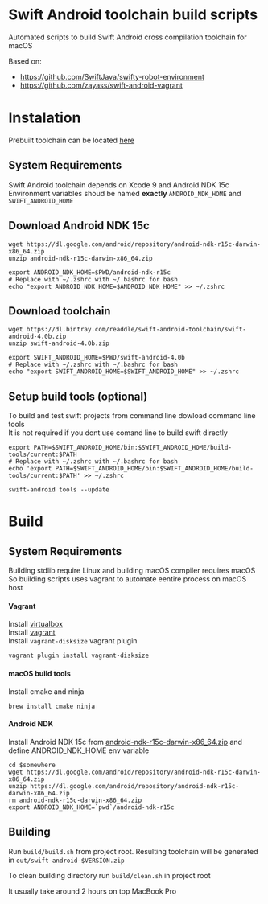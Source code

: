 # Swift Android toolchain build scripts
Automated scripts to build Swift Android cross compilation toolchain for macOS

Based on:
 - https://github.com/SwiftJava/swifty-robot-environment
 - https://github.com/zayass/swift-android-vagrant

# Instalation
Prebuilt toolchain can be located [here](https://bintray.com/readdle/swift-android-toolchain/swift-android-toolchain)

## System Requirements
Swift Android toolchain depends on Xcode 9 and Android NDK 15c  
Environment variables shoud be named **exactly** `ANDROID_NDK_HOME` and `SWIFT_ANDROID_HOME`

## Download Android NDK 15c

    wget https://dl.google.com/android/repository/android-ndk-r15c-darwin-x86_64.zip
    unzip android-ndk-r15c-darwin-x86_64.zip
    
    export ANDROID_NDK_HOME=$PWD/android-ndk-r15c
    # Replace with ~/.zshrc with ~/.bashrc for bash
    echo "export ANDROID_NDK_HOME=$ANDROID_NDK_HOME" >> ~/.zshrc

## Download toolchain

    wget https://dl.bintray.com/readdle/swift-android-toolchain/swift-android-4.0b.zip
    unzip swift-android-4.0b.zip
    
    export SWIFT_ANDROID_HOME=$PWD/swift-android-4.0b
    # Replace with ~/.zshrc with ~/.bashrc for bash
    echo "export SWIFT_ANDROID_HOME=$SWIFT_ANDROID_HOME" >> ~/.zshrc
    
## Setup build tools (optional)
To build and test swift projects from command line dowload command line tools  
It is not required if you dont use comand line to build swift directly

    export PATH=$SWIFT_ANDROID_HOME/bin:$SWIFT_ANDROID_HOME/build-tools/current:$PATH
    # Replace with ~/.zshrc with ~/.bashrc for bash
    echo 'export PATH=$SWIFT_ANDROID_HOME/bin:$SWIFT_ANDROID_HOME/build-tools/current:$PATH' >> ~/.zshrc
    
    swift-android tools --update

# Build 
## System Requirements

Building stdlib require Linux and building macOS compiler requires macOS
So building scripts uses vagrant to automate eentire process on macOS host

#### Vagrant
Install [virtualbox](https://www.virtualbox.org/wiki/Downloads)  
Install [vagrant](https://www.vagrantup.com/)  
Install `vagrant-disksize` vagrant plugin

    vagrant plugin install vagrant-disksize

#### macOS build tools
Install cmake and ninja

    brew install cmake ninja
    
#### Android NDK
Install Android NDK 15c from [android-ndk-r15c-darwin-x86_64.zip](https://dl.google.com/android/repository/android-ndk-r15c-darwin-x86_64.zip) and define ANDROID_NDK_HOME env variable

    cd $somewhere
    wget https://dl.google.com/android/repository/android-ndk-r15c-darwin-x86_64.zip
    unzip https://dl.google.com/android/repository/android-ndk-r15c-darwin-x86_64.zip
    rm android-ndk-r15c-darwin-x86_64.zip
    export ANDROID_NDK_HOME=`pwd`/android-ndk-r15c

## Building

Run `build/build.sh` from project root. 
Resulting toolchain will be generated in `out/swift-android-$VERSION.zip`

To clean building directory run `build/clean.sh` in project root

It usually take around 2 hours on top MacBook Pro
